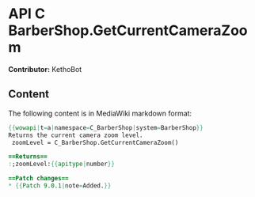 # API C BarberShop.GetCurrentCameraZoom

**Contributor:** KethoBot

## Content

The following content is in MediaWiki markdown format:

```mediawiki
{{wowapi|t=a|namespace=C_BarberShop|system=BarberShop}}
Returns the current camera zoom level.
 zoomLevel = C_BarberShop.GetCurrentCameraZoom()

==Returns==
:;zoomLevel:{{apitype|number}}

==Patch changes==
* {{Patch 9.0.1|note=Added.}}
```